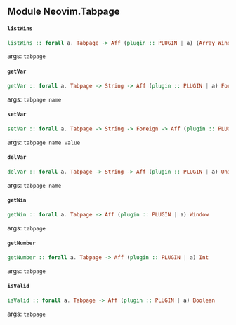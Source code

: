 ## Module Neovim.Tabpage

#### `listWins`

``` purescript
listWins :: forall a. Tabpage -> Aff (plugin :: PLUGIN | a) (Array Window)
```

args: `tabpage`

#### `getVar`

``` purescript
getVar :: forall a. Tabpage -> String -> Aff (plugin :: PLUGIN | a) Foreign
```

args: `tabpage name`

#### `setVar`

``` purescript
setVar :: forall a. Tabpage -> String -> Foreign -> Aff (plugin :: PLUGIN | a) Unit
```

args: `tabpage name value`

#### `delVar`

``` purescript
delVar :: forall a. Tabpage -> String -> Aff (plugin :: PLUGIN | a) Unit
```

args: `tabpage name`

#### `getWin`

``` purescript
getWin :: forall a. Tabpage -> Aff (plugin :: PLUGIN | a) Window
```

args: `tabpage`

#### `getNumber`

``` purescript
getNumber :: forall a. Tabpage -> Aff (plugin :: PLUGIN | a) Int
```

args: `tabpage`

#### `isValid`

``` purescript
isValid :: forall a. Tabpage -> Aff (plugin :: PLUGIN | a) Boolean
```

args: `tabpage`


